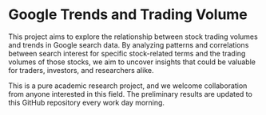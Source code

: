 # Google Trends and Trading Volume 

This project aims to explore the relationship between stock trading volumes and trends in Google search data. By analyzing patterns and correlations between search interest for specific stock-related terms and the trading volumes of those stocks, we aim to uncover insights that could be valuable for traders, investors, and researchers alike.

This is a pure academic research project, and we welcome collaboration from anyone interested in this field. The preliminary results are updated to this GitHub repository every work day morning.




